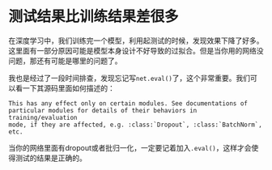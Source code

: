 # 测试结果比训练结果差很多

在深度学习中，我们训练完一个模型，利用起测试的时候，发现效果下降了好多。这里面有一部分原因可能是模型本身设计不好导致的过拟合。但是当你用的网络没问题，那还有可能是哪里的问题了。  

我也是经过了一段时间排查，发现忘记写`net.eval()`了，这个非常重要。我们可以看一下其源码里面如何描述的：  

```
This has any effect only on certain modules. See documentations of
particular modules for details of their behaviors in training/evaluation
mode, if they are affected, e.g. :class:`Dropout`, :class:`BatchNorm`,
etc.
```  

当你的网络里面有dropout或者批归一化，一定要记着加入`.eval()`，这样才会使得测试的结果是正确的。